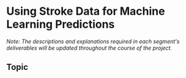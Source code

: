 # Using Stroke Data for Machine Learning Predictions

*Note: The descriptions and explanations required in each segment's deliverables will be updated throughout the course of the project.*

## Topic
